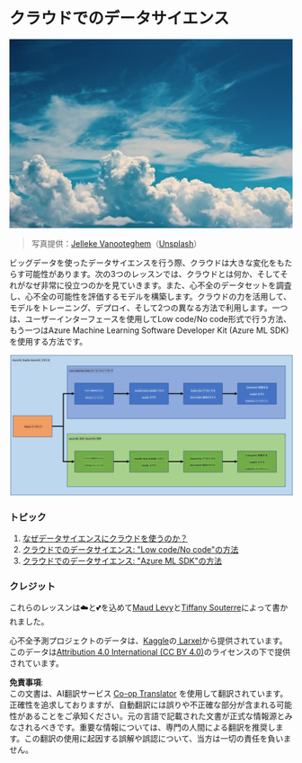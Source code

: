 <!--
CO_OP_TRANSLATOR_METADATA:
{
  "original_hash": "8dfe141a0f46f7d253e07f74913c7f44",
  "translation_date": "2025-08-25T17:19:53+00:00",
  "source_file": "5-Data-Science-In-Cloud/README.md",
  "language_code": "ja"
}
-->
# クラウドでのデータサイエンス

![cloud-picture](../../../translated_images/cloud-picture.f5526de3c6c6387b2d656ba94f019b3352e5e3854a78440e4fb00c93e2dea675.ja.jpg)

> 写真提供：[Jelleke Vanooteghem](https://unsplash.com/@ilumire)（[Unsplash](https://unsplash.com/s/photos/cloud?orientation=landscape)）

ビッグデータを使ったデータサイエンスを行う際、クラウドは大きな変化をもたらす可能性があります。次の3つのレッスンでは、クラウドとは何か、そしてそれがなぜ非常に役立つのかを見ていきます。また、心不全のデータセットを調査し、心不全の可能性を評価するモデルを構築します。クラウドの力を活用して、モデルをトレーニング、デプロイ、そして2つの異なる方法で利用します。一つは、ユーザーインターフェースを使用してLow code/No code形式で行う方法、もう一つはAzure Machine Learning Software Developer Kit (Azure ML SDK)を使用する方法です。

![project-schema](../../../translated_images/project-schema.420e56d495624541eaecf2b737f138c86fb7d8162bb1c0bf8783c350872ffc4d.ja.png)

### トピック

1. [なぜデータサイエンスにクラウドを使うのか？](17-Introduction/README.md)
2. [クラウドでのデータサイエンス: "Low code/No code"の方法](18-Low-Code/README.md)
3. [クラウドでのデータサイエンス: "Azure ML SDK"の方法](19-Azure/README.md)

### クレジット
これらのレッスンは☁️と💕を込めて[Maud Levy](https://twitter.com/maudstweets)と[Tiffany Souterre](https://twitter.com/TiffanySouterre)によって書かれました。

心不全予測プロジェクトのデータは、[Kaggle](https://www.kaggle.com/andrewmvd/heart-failure-clinical-data)の[
Larxel](https://www.kaggle.com/andrewmvd)から提供されています。このデータは[Attribution 4.0 International (CC BY 4.0)](https://creativecommons.org/licenses/by/4.0/)のライセンスの下で提供されています。

**免責事項**:  
この文書は、AI翻訳サービス [Co-op Translator](https://github.com/Azure/co-op-translator) を使用して翻訳されています。正確性を追求しておりますが、自動翻訳には誤りや不正確な部分が含まれる可能性があることをご承知ください。元の言語で記載された文書が正式な情報源とみなされるべきです。重要な情報については、専門の人間による翻訳を推奨します。この翻訳の使用に起因する誤解や誤認について、当方は一切の責任を負いません。